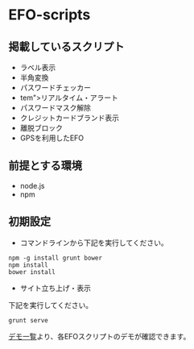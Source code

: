 # EFO-scripts

## 掲載しているスクリプト

* ラベル表示
* 半角変換
* パスワードチェッカー
* tem">リアルタイム・アラート
* パスワードマスク解除
* クレジットカードブランド表示
* 離脱ブロック
* GPSを利用したEFO

## 前提とする環境

* node.js
* npm

## 初期設定

* コマンドラインから下記を実行してください。

```
npm -g install grunt bower
npm install
bower install
```

* サイト立ち上げ・表示

下記を実行してください。

```
grunt serve
```

[デモ一覧](http://localhost:9000/demo/)より、各EFOスクリプトのデモが確認できます。

